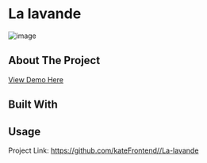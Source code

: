 <div>
  <h1>La lavande</h1> 
  <img src="G" alt="image" width="auto">
</div>

<!-- ABOUT THE PROJECT -->
## About The Project
<p></p>
<p></p>

  <p>
    <a href="">View Demo Here</a>
  </p>

## Built With


 
<!-- USAGE EXAMPLES -->
## Usage

<p></p>
<p></p>
<p></p>
<p></p>
<p></p>

Project Link: https://github.com/kateFrontend//La-lavande

